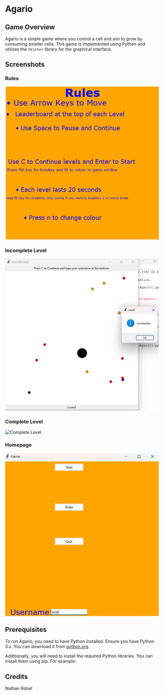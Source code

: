 # Agario

## Game Overview

Agario is a simple game where you control a cell and aim to grow by consuming smaller cells. This game is implemented using Python and utilizes the `tkinter` library for the graphical interface.

## Screenshots

### Rules

![Rules](Rules.png)

### Incomplete Level

![Incomplete Level](Incomplete_Level.png)

### Complete Level

![Complete Level](Complete_Level.png)

### Homepage

![Homepage](Homepage.png)

## Prerequisites

To run Agario, you need to have Python installed. Ensure you have Python 3.x. You can download it from [python.org](https://www.python.org/).

Additionally, you will need to install the required Python libraries. You can install them using pip. For example:



## Credits
Nathan Robel
